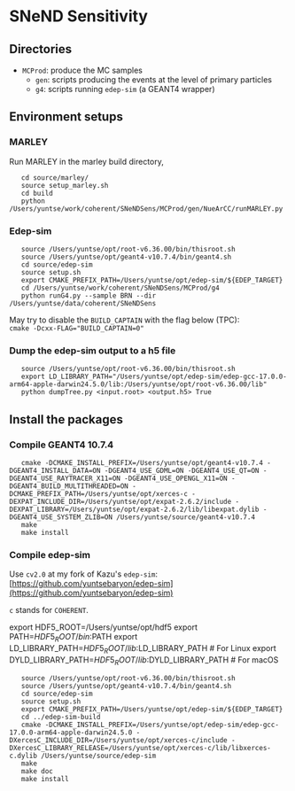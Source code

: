 SNeND Sensitivity
=================

## Directories

- `MCProd`: produce the MC samples
    - `gen`: scripts producing the events at the level of primary particles
    - `g4`: scripts running `edep-sim` (a GEANT4 wrapper)

## Environment setups

### MARLEY

Run MARLEY in the marley build directory,

```shell
   cd source/marley/
   source setup_marley.sh
   cd build
   python /Users/yuntse/work/coherent/SNeNDSens/MCProd/gen/NueArCC/runMARLEY.py
```


### Edep-sim

```shell
   source /Users/yuntse/opt/root-v6.36.00/bin/thisroot.sh
   source /Users/yuntse/opt/geant4-v10.7.4/bin/geant4.sh
   cd source/edep-sim
   source setup.sh
   export CMAKE_PREFIX_PATH=/Users/yuntse/opt/edep-sim/${EDEP_TARGET}
   cd /Users/yuntse/work/coherent/SNeNDSens/MCProd/g4
   python runG4.py --sample BRN --dir /Users/yuntse/data/coherent/SNeNDSens
```

May try to disable the `BUILD_CAPTAIN` with the flag below (TPC): \
`cmake -Dcxx-FLAG="BUILD_CAPTAIN=0"`

### Dump the edep-sim output to a h5 file

```shell
   source /Users/yuntse/opt/root-v6.36.00/bin/thisroot.sh
   export LD_LIBRARY_PATH="/Users/yuntse/opt/edep-sim/edep-gcc-17.0.0-arm64-apple-darwin24.5.0/lib:/Users/yuntse/opt/root-v6.36.00/lib"
   python dumpTree.py <input.root> <output.h5> True
```


## Install the packages

### Compile GEANT4 10.7.4

```shell
   cmake -DCMAKE_INSTALL_PREFIX=/Users/yuntse/opt/geant4-v10.7.4 -DGEANT4_INSTALL_DATA=ON -DGEANT4_USE_GDML=ON -DGEANT4_USE_QT=ON -DGEANT4_USE_RAYTRACER_X11=ON -DGEANT4_USE_OPENGL_X11=ON -DGEANT4_BUILD_MULTITHREADED=ON -DCMAKE_PREFIX_PATH=/Users/yuntse/opt/xerces-c -DEXPAT_INCLUDE_DIR=/Users/yuntse/opt/expat-2.6.2/include -DEXPAT_LIBRARY=/Users/yuntse/opt/expat-2.6.2/lib/libexpat.dylib -DGEANT4_USE_SYSTEM_ZLIB=ON /Users/yuntse/source/geant4-v10.7.4
   make
   make install
```

### Compile edep-sim

Use `cv2.0` at my fork of Kazu's `edep-sim`:
[https://github.com/yuntsebaryon/edep-sim](https://github.com/yuntsebaryon/edep-sim)

`c` stands for `COHERENT`.

export HDF5_ROOT=/Users/yuntse/opt/hdf5
export PATH=$HDF5_ROOT/bin:$PATH
export LD_LIBRARY_PATH=$HDF5_ROOT/lib:$LD_LIBRARY_PATH     # For Linux
export DYLD_LIBRARY_PATH=$HDF5_ROOT/lib:$DYLD_LIBRARY_PATH # For macOS

```shell
   source /Users/yuntse/opt/root-v6.36.00/bin/thisroot.sh
   source /Users/yuntse/opt/geant4-v10.7.4/bin/geant4.sh
   cd source/edep-sim
   source setup.sh
   export CMAKE_PREFIX_PATH=/Users/yuntse/opt/edep-sim/${EDEP_TARGET}
   cd ../edep-sim-build
   cmake -DCMAKE_INSTALL_PREFIX=/Users/yuntse/opt/edep-sim/edep-gcc-17.0.0-arm64-apple-darwin24.5.0 -DXercesC_INCLUDE_DIR=/Users/yuntse/opt/xerces-c/include -DXercesC_LIBRARY_RELEASE=/Users/yuntse/opt/xerces-c/lib/libxerces-c.dylib /Users/yuntse/source/edep-sim
   make
   make doc
   make install
```

